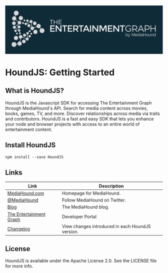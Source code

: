 ![](https://github.com/MediaHound/houndjs/blob/master/Images/mh-entertainment-graph.png)

# HoundJS: Getting Started

## What is HoundJS?
HoundJS is the Javascript SDK for accessing The Entertainment Graph through MediaHound's API. Search for media content across movies, books, games, TV, and more. Discover relationships across media via traits and contributors. HoundJS is a fast and easy SDK that lets you enhance your node and browser projects with access to an entire world of entertainment content. 

## Install HoundJS

```
npm install --save HoundJS
```

## Links

| Link | Description |
| ---- | ----------- |
[MediaHound.com](https://mediahound.com/) | Homepage for MediaHound.
[@MediaHound](https://twitter.com/MediaHound) | Follow MediaHound on Twitter.
[Blog](https://blog.mediahound.com) | The MediaHound blog.
[The Entertainment Graph](https://developer.mediahound.com) | Developer Portal
[Changelog](https://github.com/MediaHound/houndjs/blob/master/CHANGELOG.md) | View changes introduced in each HoundJS version.

## License

HoundJS is available under the Apache License 2.0. See the LICENSE file for more info.
